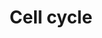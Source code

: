 ---
annotations:
- id: PW:0001317
  parent: regulatory pathway
  type: Pathway Ontology
  value: cell cycle pathway
authors:
- MaintBot
- MartijnVanIersel
- Mkutmon
- LWackers
- L Dupuis
citedin:
- link: PMC12309373
  title: 'Cluefish: mining the dark matter of transcriptional data series with over-representation
    analysis enhanced by aggregated biological prior knowledge (2025)'
description: (From http://en.wikipedia.org/wiki/Cell_cycle) The cell cycle is the
  series of events that takes place in a cell leading to its division and duplication
  (replication). Regulation of the cell cycle involves processes crucial to the survival
  of a cell, including the detection and repair of genetic damage as well as the prevention
  of uncontrolled cell division. Two key classes of regulatory molecules, cyclins
  and cyclin-dependent kinases (CDKs), determine a cell's progress through the cell
  cycle.
last-edited: 2020-07-01
organisms:
- Danio rerio
redirect_from:
- /index.php/Pathway:WP1393
- /instance/WP1393
- /instance/WP1393_r111031
revision: r111031
schema-jsonld:
- '@context': https://schema.org/
  '@id': https://wikipathways.github.io/pathways/WP1393.html
  '@type': Dataset
  creator:
    '@type': Organization
    name: WikiPathways
  description: (From http://en.wikipedia.org/wiki/Cell_cycle) The cell cycle is the
    series of events that takes place in a cell leading to its division and duplication
    (replication). Regulation of the cell cycle involves processes crucial to the
    survival of a cell, including the detection and repair of genetic damage as well
    as the prevention of uncontrolled cell division. Two key classes of regulatory
    molecules, cyclins and cyclin-dependent kinases (CDKs), determine a cell's progress
    through the cell cycle.
  keywords:
  - CCND3
  - CDH1
  - CDKN1A
  - DKEY-168J9.1
  - GADD45A
  - HDAC7A
  - LOC557486
  - LOC559111
  - MEN
  - MPEG1
  - TGFB1
  - UBE2F
  - abl1
  - atm
  - atr
  - bub1
  - bub1bb
  - bub3
  - ccna1
  - ccna2
  - ccnb1
  - ccnb2
  - ccnd2a
  - ccne
  - ccne2
  - ccnh
  - cdc14b
  - cdc2
  - cdc20
  - cdc25
  - cdc25b
  - cdc45l
  - cdk2
  - cdk4
  - cdk6
  - cdkn1b
  - cdkn2a/b
  - chek1
  - chek2
  - e2f1
  - e2f2
  - e2f3
  - e2f4
  - e2f5
  - ep300a
  - espl1
  - gsk3b
  - hdac1
  - hdac3
  - hdac4
  - hdac6
  - hdac8
  - kitlga
  - kitlgb
  - mad1l1
  - mad2l1
  - mad2l2
  - mcm2
  - mcm3
  - mcm4
  - mcm5
  - mcm6
  - mcm7
  - mdm2
  - orc1
  - orc2
  - orc3
  - orc5
  - orc6l
  - pcna
  - plk1
  - pttg1
  - rb1
  - rbl1
  - si:ch211-195d17.2
  - skp2
  - smad3b
  - smc1a
  - tbc1d8
  - tfdp1a
  - tp53
  - wee1
  - wu:fa96e12
  - ywhag1
  - ywhag2
  - zgc:101602
  - zgc:153369
  - zgc:163016
  - zgc:174506
  - zgc:85772
  license: CC0
  name: Cell cycle
seo: CreativeWork
title: Cell cycle
wpid: WP1393
---
